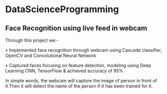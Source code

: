 # DataScienceProgramming

## Face Recognition using live feed in webcam

Through this project we:-

•	Implemented face recognition through webcam using Cascade classifier, OpenCV and Convolutional Neural Network

•	Captured faces focusing on feature detection, modeling using Deep Learning CNN, TensorFlow & achieved accuracy of 95% 

In simple words, the webcam will capture the image of person in front of it.Then it will detect the name of the person if it has been trained for it. 
